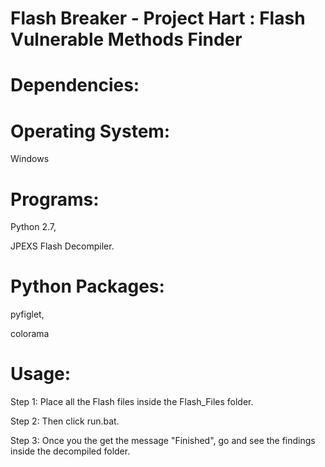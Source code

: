 # Flash Breaker - Project Hart : Flash Vulnerable Methods Finder 

# Dependencies:

# Operating System: 

Windows

# Programs: 

Python 2.7, 

JPEXS Flash Decompiler. 

# Python Packages:

pyfiglet,

colorama

# Usage:

Step 1: Place all the Flash files inside the Flash_Files folder.

Step 2: Then click run.bat.

Step 3: Once you the get the message "Finished", go and see the findings inside the decompiled folder.


